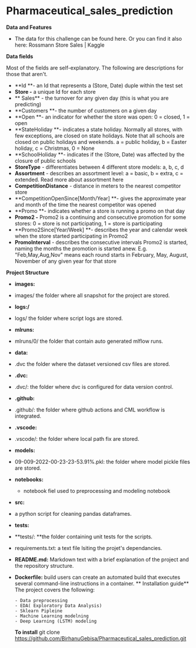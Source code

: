 # Pharmaceutical_sales_prediction
**Data and Features**
- The data for this challenge can be found here. Or you can find it also here: Rossmann Store Sales | Kaggle

**Data fields**
 
Most of the fields are self-explanatory. The following are descriptions for those that aren't.
   - **Id **- an Id that represents a (Store, Date) duple within the test set
   - **Store -** a unique Id for each store
   - ** Sales** - the turnover for any given day (this is what you are predicting)
   - **Customers **- the number of customers on a given day
   - **Open **- an indicator for whether the store was open: 0 = closed, 1 = open
   - **StateHoliday **- indicates a state holiday. Normally all stores, with few exceptions, are closed on state holidays. Note that all schools are closed on public holidays and weekends. a = public holiday, b = Easter holiday, c = Christmas, 0 = None
   - **SchoolHoliday **- indicates if the (Store, Date) was affected by the closure of public schools
   - **StoreType** - differentiates between 4 different store models: a, b, c, d
   - **Assortment** - describes an assortment level: a = basic, b = extra, c = extended. Read more about assortment here
   - **CompetitionDistance** - distance in meters to the nearest competitor store
   - **CompetitionOpenSince[Month/Year] **- gives the approximate year and month of the time the nearest competitor was opened
   - **Promo **- indicates whether a store is running a promo on that day
   - **Promo2 -** Promo2 is a continuing and consecutive promotion for some stores: 0 = store is not participating, 1 = store is participating
   - **Promo2Since[Year/Week] **- describes the year and calendar week when the store started participating in Promo2
   - **PromoInterval** - describes the consecutive intervals Promo2 is started, naming the months the promotion is started anew. E.g. "Feb,May,Aug,Nov" means each round starts in February, May, August, November of any given year for that store

**Project Structure**
- **images:**
 - images/ the folder where all snapshot for the project are stored.
- **logs:/**
 - logs/ the folder where script logs are stored.
- **mlruns:**
 - mlruns/0/ the folder that contain auto generated mlflow runs.
- **data:**
 - .dvc the folder where the dataset versioned csv files are stored.
- **.dvc:**
 - .dvc/: the folder where dvc is configured for data version control.
- **.github:**
 - .github/: the folder where github actions and CML workflow is integrated.
- **.vscode:**
 - .vscode/: the folder where local path fix are stored.
- **models:**
 - 09-009-2022-00-23-23-53.91%.pkl: the folder where model pickle files are stored.
- **notebooks:**
   - notebook fiel used to preprocessing and modeling notebook
- **src:**
 - a python script for cleaning pandas dataframes.
- **tests:**
 - **tests/: **the folder containing unit tests for the scripts.
- requirements.txt: a text file lsiting the projet's dependancies.
- **README.md:** Markdown text with a brief explanation of the project and the repository structure.
- **Dockerfile:** build users can create an automated build that executes several command-line instructions in a container.
 ** Installation guide**
 The project covers the following:
            
      - Data preprocessing
      - EDA( Exploratory Data Analysis)
      - Sklearn Pipleine 
      - Machine Learning modelning
      - Deep Learning (LSTM) modeling
  **To install**
  git clone https://github.com/BirhanuGebisa/Pharmaceutical_sales_prediction.git
